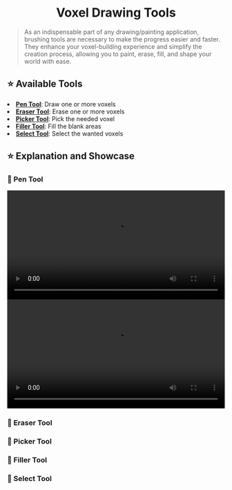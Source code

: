 <div align=center><h1>Voxel Drawing Tools</h1></div>

> As an indispensable part of any drawing/painting application, brushing tools are necessary to make the progress easier and faster.
> They enhance your voxel-building experience and simplify the creation process, allowing you to paint, erase, fill, and shape your world with ease.

<h2> ⭐ Available Tools </h2>
<tr>
  <li> <b><a href=#pentool>Pen Tool</a></b>: Draw one or more voxels </li>
  <li> <b><a href=#erasertool>Eraser Tool</a></b>: Erase one or more voxels </li>
  <li> <b><a href=#pickertool>Picker Tool</a></b>: Pick the needed voxel </li>
  <li> <b><a href=#fillertool>Filler Tool</a></b>: Fill the blank areas </li>
  <li> <b><a href=#selecttool>Select Tool</a></b>: Select the wanted voxels </li>
</tr>

<h2> ⭐ Explanation and Showcase </h2>

<h3><a id=pentool> 🔧 Pen Tool </a></h3>

<video src="https://github.com/Yunasawa/YNA-Portfolio-Unity/assets/113672166/f1fe03fb-97b9-4c48-8104-0838c8dcd9ba" width=100%>Pen Tool - Settings</video>
<video src="https://github.com/Yunasawa/YNA-Portfolio-Unity/assets/113672166/086da946-d2fc-4b19-bc6a-77fbd243673b" width=100%>Pen Tool - Settings</video>

<h3><a id=erasertool> 🔧 Eraser Tool </a></h3>
<h3><a id=pickertool> 🔧 Picker Tool </a></h3>
<h3><a id=fillertool> 🔧 Filler Tool </a></h3>
<h3><a id=selecttool> 🔧 Select Tool </a></h3>



